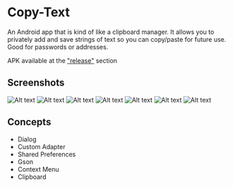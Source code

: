 # Copy-Text

An Android app that is kind of like a clipboard manager. It allows you to privately add and save strings of text so you can copy/paste for future use. Good for passwords or addresses.

APK available at the ["release"](https://github.com/alan-lam/Copy-Text/releases) section

## Screenshots
![Alt text](/pictures/home.jpg?raw=true)
![Alt text](/pictures/add.jpg?raw=true)
![Alt text](/pictures/dialog.jpg?raw=true)
![Alt text](/pictures/edit.jpg?raw=true)
![Alt text](/pictures/changed.jpg?raw=true)
![Alt text](/pictures/copied.jpg?raw=true)
![Alt text](/pictures/context_menu.jpg?raw=true)

## Concepts
- Dialog
- Custom Adapter
- Shared Preferences
- Gson
- Context Menu
- Clipboard
